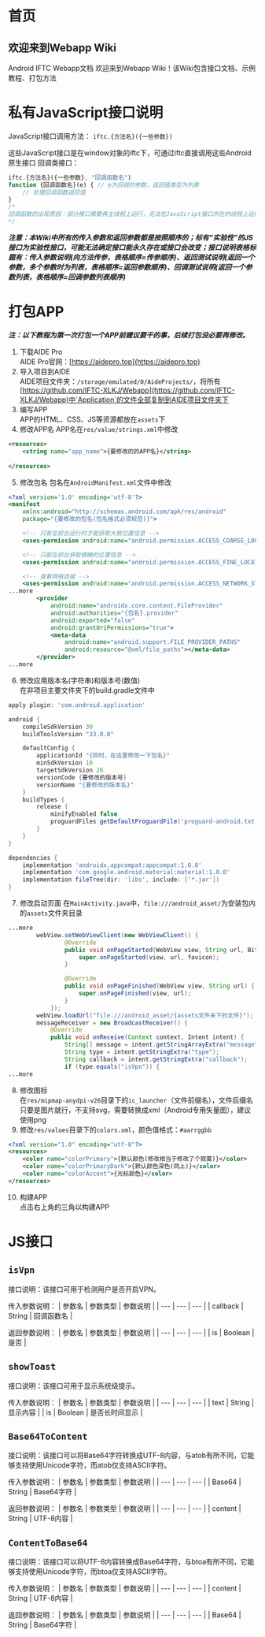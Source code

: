 # 首页
## 欢迎来到Webapp Wiki
Android IFTC Webapp文档
欢迎来到Webapp Wiki！该Wiki包含接口文档、示例教程、打包方法
# 私有JavaScript接口说明
JavaScript接口调用方法：
`iftc.{方法名}({一些参数})`

这些JavaScript接口是在window对象的iftc下，可通过iftc直接调用这些Android原生接口
回调类接口：
```javascript
iftc.{方法名}({一些参数}, "回调函数名")
function {回调函数名}(e) { // e为回调的参数，返回值类型为列表
    // 处理回调函数返回值
}
/*
回调函数的出现原因：部分接口需要再主线程上运行，无法在JavaScript接口所在的线程上运行
*/
```
***注意：本Wiki中所有的传入参数和返回参数都是按照顺序的；标有“实验性”的JS接口为实验性接口，可能无法确定接口能永久存在或接口会改变；接口说明表格标题有：传入参数说明(向方法传参，表格顺序=传参顺序)、返回测试说明(返回一个参数，多个参数时为列表，表格顺序=返回参数顺序)、回调测试说明(返回一个参数列表，表格顺序=回调参数列表顺序)***
# 打包APP
***注：以下教程为第一次打包一个APP前建议要干的事，后续打包没必要再修改。***
1. 下载AIDE Pro<br>
AIDE Pro官网：[https://aidepro.top](https://aidepro.top)
2. 导入项目到AIDE<br>
AIDE项目文件夹：`/storage/emulated/0/AideProjects/`，将所有[https://github.com/IFTC-XLKJ/Webapp](https://github.com/IFTC-XLKJ/Webapp)中`Application`的文件全部复制到AIDE项目文件夹下
3. 编写APP<br>
APP的HTML、CSS、JS等资源都放在`assets`下
4. 修改APP名
APP名在`res/value/strings.xml`中修改
```xml
<resources>
    <string name="app_name">{要修改的的APP名}</string>
    
</resources>
```
5. 修改包名
包名在`AndroidManifest.xml`文件中修改
```xml
<?xml version='1.0' encoding='utf-8'?>
<manifest
    xmlns:android="http://schemas.android.com/apk/res/android"
    package="{要修改的包名(包名格式必须规范)}">

    <!-- 只有在前台运行时才能获取大致位置信息 -->
    <uses-permission android:name="android.permission.ACCESS_COARSE_LOCATION"/>

    <!-- 只能在前台获取精确的位置信息 -->
    <uses-permission android:name="android.permission.ACCESS_FINE_LOCATION"/>

    <!-- 查看网络连接 -->
    <uses-permission android:name="android.permission.ACCESS_NETWORK_STATE"/>
...more
        <provider
            android:name="androidx.core.content.FileProvider"
            android:authorities="{包名}.provider"
            android:exported="false"
            android:grantUriPermissions="true">
            <meta-data
                android:name="android.support.FILE_PROVIDER_PATHS"
                android:resource="@xml/file_paths"></meta-data>
        </provider>
...more
```
6. 修改应用版本名(字符串)和版本号(数值)<br>
在非项目主要文件夹下的build.gradle文件中
```gradle
apply plugin: 'com.android.application'

android {
    compileSdkVersion 30
    buildToolsVersion "33.0.0"

    defaultConfig {
        applicationId "{同时，在这里修改一下包名}"
        minSdkVersion 16
        targetSdkVersion 26
        versionCode {要修改的版本号}
        versionName "{要修改的版本名}"
    }
    buildTypes {
        release {
            minifyEnabled false
            proguardFiles getDefaultProguardFile('proguard-android.txt'), 'proguard-rules.pro'
        }
    }
}

dependencies {
    implementation 'androidx.appcompat:appcompat:1.0.0'
	implementation 'com.google.android.material:material:1.0.0'
    implementation fileTree(dir: 'libs', include: ['*.jar'])
}
```
7. 修改启动页面
在`MainActivity.java`中，`file:///android_asset/`为安装包内的`assets`文件夹目录
```java
...more
        webView.setWebViewClient(new WebViewClient() {
                @Override
                public void onPageStarted(WebView view, String url, Bitmap favicon) {
                    super.onPageStarted(view, url, favicon);
                }

                @Override
                public void onPageFinished(WebView view, String url) {
                    super.onPageFinished(view, url);
                }
            });
        webView.loadUrl("file:///android_asset/{assets文件夹下的文件}");
        messageReceiver = new BroadcastReceiver() {
            @Override
            public void onReceive(Context context, Intent intent) {
                String[] message = intent.getStringArrayExtra("message");
                String type = intent.getStringExtra("type");
                String callback = intent.getStringExtra("callback");
                if (type.equals("isVpn")) {
...more
```
8. 修改图标<br>
在`res/mipmap-anydpi-v26`目录下的`ic_launcher`（文件前缀名），文件后缀名只要是图片就行，不支持svg，需要转换成xml（Android专用矢量图），建议使用png
9. 修改`res/values`目录下的`colors.xml`，颜色值格式：`#aarrggbb`
```xml
<?xml version="1.0" encoding="utf-8"?>
<resources>
    <color name="colorPrimary">{默认颜色(修改相当于修改了个寂寞)}</color>
    <color name="colorPrimaryDark">{默认颜色深色(同上)}</color>
    <color name="colorAccent">{光标颜色}</color>
</resources>
```
10. 构建APP<br>
点击右上角的三角以构建APP
# JS接口
## `isVpn`
接口说明：该接口可用于检测用户是否开启VPN。

传入参数说明：
| 参数名 | 参数类型 | 参数说明 |
| --- | --- | --- |
| callback | String | 回调函数名 |

返回参数说明：
| 参数名 | 参数类型 | 参数说明 |
| --- | --- | --- |
| is | Boolean | 是否 |
## `showToast`
接口说明：该接口可用于显示系统级提示。

传入参数说明：
| 参数名 | 参数类型 | 参数说明 |
| --- | --- | --- |
| text | String | 显示内容 |
| is | Boolean | 是否长时间显示 |
## `Base64ToContent`
接口说明：该接口可以将Base64字符转换成UTF-8内容，与atob有所不同，它能够支持使用Unicode字符，而atob仅支持ASCII字符。

传入参数说明：
| 参数名 | 参数类型 | 参数说明 |
| --- | --- | --- |
| Base64 | String | Base64字符 |

返回参数说明：
| 参数名 | 参数类型 | 参数说明 |
| --- | --- | --- |
| content | String | UTF-8内容 |
##  `ContentToBase64`
接口说明：该接口可以将UTF-8内容转换成Base64字符，与btoa有所不同，它能够支持使用Unicode字符，而btoa仅支持ASCII字符。

传入参数说明：
| 参数名 | 参数类型 | 参数说明 |
| --- | --- | --- |
| content | String | UTF-8内容 |

返回参数说明：
| 参数名 | 参数类型 | 参数说明 |
| --- | --- | --- |
| Base64 | String | Base64字符 |